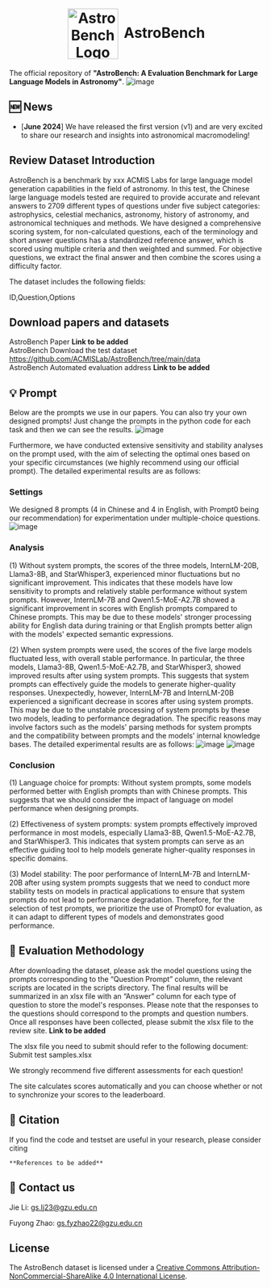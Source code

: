 <h1 align="center"> <img src="https://github.com/ACMISLab/AstroBench/blob/main/StarRipple.png" alt="AstroBench Logo" style="width: 100px; height: auto; vertical-align: middle; margin-right: 5px;"> AstroBench </h1>

The official repository of **"AstroBench: A Evaluation Benchmark for Large Language Models in Astronomy"**.
![image](https://github.com/ACMISLab/AstroBench/blob/main/overview.png)

## 🆕 News
- \[**June 2024**\] We have released the first version (v1) and are very excited to share our research and insights into astronomical macromodeling!

## Review Dataset Introduction
AstroBench is a benchmark by xxx ACMIS Labs for large language model generation capabilities in the field of astronomy. In this test, the Chinese large language models tested are required to provide accurate and relevant answers to 2709 different types of questions under five subject categories: astrophysics, celestial mechanics, astronomy, history of astronomy, and astronomical techniques and methods. We have designed a comprehensive scoring system, for non-calculated questions, each of the terminology and short answer questions has a standardized reference answer, which is scored using multiple criteria and then weighted and summed. For objective questions, we extract the final answer and then combine the scores using a difficulty factor.

The dataset includes the following fields:

ID,Question,Options

## Download papers and datasets
AstroBench Paper **Link to be added**<br>
AstroBench Download the test dataset https://github.com/ACMISLab/AstroBench/tree/main/data<br>
AstroBench Automated evaluation address **Link to be added**<br>

## 💡 Prompt
Below are the prompts we use in our papers. You can also try your own designed prompts! Just change the prompts in the python code for each task and then we can see the results.
![image](https://github.com/ACMISLab/AstroBench/blob/main/prompts.png)

Furthermore, we have conducted extensive sensitivity and stability analyses on the prompt used, with the aim of selecting the optimal ones based on your specific circumstances (we highly recommend using our official prompt). The detailed experimental results are as follows:
### Settings
We designed 8 prompts (4 in Chinese and 4 in English, with Prompt0 being our recommendation) for experimentation under multiple-choice questions.
![image](https://github.com/ACMISLab/AstroBench/blob/main/additions/Prompt_sys.jpg)

### Analysis
(1) Without system prompts, the scores of the three models, InternLM-20B, Llama3-8B, and StarWhisper3, experienced minor fluctuations but no significant improvement. This indicates that these models have low sensitivity to prompts and relatively stable performance without system prompts.
However, InternLM-7B and Qwen1.5-MoE-A2.7B showed a significant improvement in scores with English prompts compared to Chinese prompts. This may be due to these models' stronger processing ability for English data during training or that English prompts better align with the models' expected semantic expressions.

(2) When system prompts were used, the scores of the five large models fluctuated less, with overall stable performance. In particular, the three models, Llama3-8B, Qwen1.5-MoE-A2.7B, and StarWhisper3, showed improved results after using system prompts. This suggests that system prompts can effectively guide the models to generate higher-quality responses. Unexpectedly, however, InternLM-7B and InternLM-20B experienced a significant decrease in scores after using system prompts. This may be due to the unstable processing of system prompts by these two models, leading to performance degradation. The specific reasons may involve factors such as the models' parsing methods for system prompts and the compatibility between prompts and the models' internal knowledge bases. The detailed experimental results are as follows:
![image](https://github.com/ACMISLab/AstroBench/blob/main/additions/Systeam_sensitivity_analysis1.jpg)
![image](https://github.com/ACMISLab/AstroBench/blob/main/additions/Systeam_sensitivity_analysis2.jpg)

### Conclusion
(1) Language choice for prompts: Without system prompts, some models performed better with English prompts than with Chinese prompts. This suggests that we should consider the impact of language on model performance when designing prompts.

(2) Effectiveness of system prompts: system prompts effectively improved performance in most models, especially Llama3-8B, Qwen1.5-MoE-A2.7B, and StarWhisper3. This indicates that system prompts can serve as an effective guiding tool to help models generate higher-quality responses in specific domains.

(3) Model stability: The poor performance of InternLM-7B and InternLM-20B after using system prompts suggests that we need to conduct more stability tests on models in practical applications to ensure that system prompts do not lead to performance degradation.
Therefore, for the selection of test prompts, we prioritize the use of Prompt0 for evaluation, as it can adapt to different types of models and demonstrates good performance.


## 📌 Evaluation Methodology
After downloading the dataset, please ask the model questions using the prompts corresponding to the “Question Prompt” column, the relevant scripts are located in the scripts directory. The final results will be summarized in an xlsx file with an “Answer” column for each type of question to store the model's responses. Please note that the responses to the questions should correspond to the prompts and question numbers. Once all responses have been collected, please submit the xlsx file to the review site. 
**Link to be added**

The xlsx file you need to submit should refer to the following document:
Submit test samples.xlsx

We strongly recommend five different assessments for each question!

The site calculates scores automatically and you can choose whether or not to synchronize your scores to the leaderboard.

## 🤗 Citation
If you find the code and testset are useful in your research, please consider citing
```
**References to be added**
```
## 🤗 Contact us
Jie Li: gs.lj23@gzu.edu.cn

Fuyong Zhao: gs.fyzhao22@gzu.edu.cn

## License
The AstroBench dataset is licensed under a [Creative Commons Attribution-NonCommercial-ShareAlike 4.0 International License](http://creativecommons.org/licenses/by-nc-sa/4.0/).

